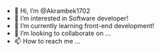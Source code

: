 - 👋 Hi, I’m @Akrambek1702
- 👀 I’m interested in Software developer!
- 🌱 I’m currently learning front-end development!
- 💞️ I’m looking to collaborate on ...
- 📫 How to reach me ...

<!---
Akrambek1702/Akrambek1702 is a ✨ special ✨ repository because its `README.md` (this file) appears on your GitHub profile.
You can click the Preview link to take a look at your changes.
--->
